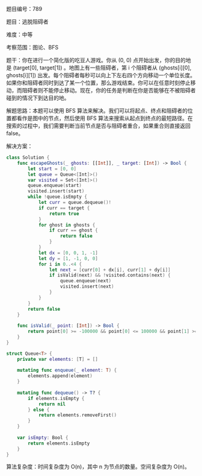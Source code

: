 题目编号：789

题目：逃脱阻碍者

难度：中等

考察范围：图论、BFS

题干：你在进行一个简化版的吃豆人游戏。你从 (0, 0) 点开始出发，你的目的地是 (target[0], target[1]) 。地图上有一些阻碍者，第 i 个阻碍者从 (ghosts[i][0], ghosts[i][1]) 出发。每个阻碍者每秒可以向上下左右四个方向移动一个单位长度。如果你和阻碍者同时到达了某一个位置，那么游戏结束。你可以在任意时刻停止移动，而阻碍者则不能停止移动。现在，你的任务是判断在你是否能够在不被阻碍者碰到的情况下到达目的地。

解题思路：本题可以使用 BFS 算法来解决。我们可以将起点、终点和阻碍者的位置都看作是图中的节点，然后使用 BFS 算法来搜索从起点到终点的最短路径。在搜索的过程中，我们需要判断当前节点是否与阻碍者重合，如果重合则直接返回 false。

解决方案：

```swift
class Solution {
    func escapeGhosts(_ ghosts: [[Int]], _ target: [Int]) -> Bool {
        let start = [0, 0]
        let queue = Queue<[Int]>()
        var visited = Set<[Int]>()
        queue.enqueue(start)
        visited.insert(start)
        while !queue.isEmpty {
            let curr = queue.dequeue()!
            if curr == target {
                return true
            }
            for ghost in ghosts {
                if curr == ghost {
                    return false
                }
            }
            let dx = [0, 0, 1, -1]
            let dy = [1, -1, 0, 0]
            for i in 0..<4 {
                let next = [curr[0] + dx[i], curr[1] + dy[i]]
                if isValid(next) && !visited.contains(next) {
                    queue.enqueue(next)
                    visited.insert(next)
                }
            }
        }
        return false
    }
    
    func isValid(_ point: [Int]) -> Bool {
        return point[0] >= -100000 && point[0] <= 100000 && point[1] >= -100000 && point[1] <= 100000
    }
}

struct Queue<T> {
    private var elements: [T] = []
    
    mutating func enqueue(_ element: T) {
        elements.append(element)
    }
    
    mutating func dequeue() -> T? {
        if elements.isEmpty {
            return nil
        } else {
            return elements.removeFirst()
        }
    }
    
    var isEmpty: Bool {
        return elements.isEmpty
    }
}
```

算法复杂度：时间复杂度为 O(n)，其中 n 为节点的数量。空间复杂度为 O(n)。